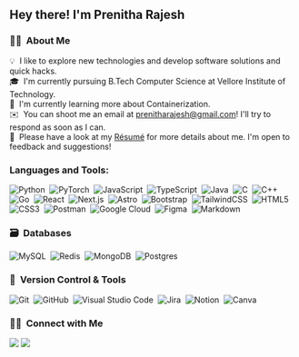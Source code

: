 <h2 align="left">Hey there! I'm Prenitha Rajesh</h2>

### 👩‍💻 &nbsp;About Me

💡 &nbsp;I like to explore new technologies and develop software solutions and quick hacks.\
🎓 &nbsp;I'm currently pursuing B.Tech Computer Science at Vellore Institute of Technology.\
🌱 &nbsp;I'm currently learning more about Containerization.\
✉️ &nbsp;You can shoot me an email at prenitharajesh@gmail.com! I'll try to respond as soon as I can.\
📄 &nbsp;Please have a look at my [Résumé](https://drive.google.com/file/d/1T1y5g6tAOSWFpWohDMM-JpOxFN1rX2bA/view?usp=sharing) for more details about me. I'm open to feedback and suggestions!

### Languages and Tools:

![Python](https://img.shields.io/badge/python-3670A0?style=for-the-badge&logo=python&logoColor=ffdd54)&nbsp;
![PyTorch](https://img.shields.io/badge/pytorch-%23EE4C2C.svg?style=for-the-badge&logo=pytorch&logoColor=white)&nbsp;
![JavaScript](https://img.shields.io/badge/javascript-%23323330.svg?style=for-the-badge&logo=javascript&logoColor=%23F7DF1E)&nbsp;
![TypeScript](https://img.shields.io/badge/typescript-%23007ACC.svg?style=for-the-badge&logo=typescript&logoColor=white)&nbsp;
![Java](https://img.shields.io/badge/java-%23ED8B00.svg?style=for-the-badge&logo=java&logoColor=white)&nbsp;
![C](https://img.shields.io/badge/c-%2300599C.svg?style=for-the-badge&logo=c&logoColor=white)&nbsp;
![C++](https://img.shields.io/badge/c++-%2300599C.svg?style=for-the-badge&logo=c%2B%2B&logoColor=white)&nbsp;
![Go](https://img.shields.io/badge/go-%2300ADD8.svg?style=for-the-badge&logo=go&logoColor=white)&nbsp;
![React](https://img.shields.io/badge/react-%2320232a.svg?style=for-the-badge&logo=react&logoColor=%2361DAFB)&nbsp;
![Next.js](https://img.shields.io/badge/next.js-%23000000.svg?style=for-the-badge&logo=nextdotjs&logoColor=white)&nbsp;
![Astro](https://img.shields.io/badge/astro-%23FF5D01.svg?style=for-the-badge&logo=astro&logoColor=white)&nbsp;
![Bootstrap](https://img.shields.io/badge/bootstrap-%23563D7C.svg?style=for-the-badge&logo=bootstrap&logoColor=white)&nbsp;
![TailwindCSS](https://img.shields.io/badge/tailwindcss-%2338B2AC.svg?style=for-the-badge&logo=tailwind-css&logoColor=white)&nbsp;
![HTML5](https://img.shields.io/badge/html5-%23E34F26.svg?style=for-the-badge&logo=html5&logoColor=white)&nbsp;
![CSS3](https://img.shields.io/badge/css3-%231572B6.svg?style=for-the-badge&logo=css3&logoColor=white)&nbsp;
![Postman](https://img.shields.io/badge/Postman-FF6C37?style=for-the-badge&logo=postman&logoColor=white)&nbsp;
![Google Cloud](https://img.shields.io/badge/GoogleCloud-%234285F4.svg?style=for-the-badge&logo=google-cloud&logoColor=white)&nbsp;
![Figma](https://img.shields.io/badge/figma-%23F24E1E.svg?style=for-the-badge&logo=figma&logoColor=white)&nbsp;
![Markdown](https://img.shields.io/badge/markdown-%23000000.svg?style=for-the-badge&logo=markdown&logoColor=white)&nbsp;


### 🗃 &nbsp;Databases

![MySQL](https://img.shields.io/badge/mysql-%2300f.svg?style=for-the-badge&logo=mysql&logoColor=white)&nbsp;
![Redis](https://img.shields.io/badge/redis-%23DD0031.svg?style=for-the-badge&logo=redis&logoColor=white)&nbsp;
![MongoDB](https://img.shields.io/badge/MongoDB-%234ea94b.svg?style=for-the-badge&logo=mongodb&logoColor=white)&nbsp;
![Postgres](https://img.shields.io/badge/postgres-%23316192.svg?style=for-the-badge&logo=postgresql&logoColor=white)&nbsp;



### 🧰 &nbsp;Version Control & Tools 

![Git](https://img.shields.io/badge/git-%23F05033.svg?style=for-the-badge&logo=git&logoColor=white)&nbsp;
![GitHub](https://img.shields.io/badge/github-%23121011.svg?style=for-the-badge&logo=github&logoColor=white)&nbsp;
![Visual Studio Code](https://img.shields.io/badge/Visual%20Studio%20Code-0078d7.svg?style=for-the-badge&logo=visual-studio-code&logoColor=white)&nbsp;
![Jira](https://img.shields.io/badge/jira-%230A0FFF.svg?style=for-the-badge&logo=jira&logoColor=white)&nbsp;
![Notion](https://img.shields.io/badge/Notion-%23000000.svg?style=for-the-badge&logo=notion&logoColor=white)&nbsp;
![Canva](https://img.shields.io/badge/Canva-%2300C4CC.svg?style=for-the-badge&logo=Canva&logoColor=white)&nbsp;


### 🤝🏻 &nbsp;Connect with Me

<p>
<a href="https://www.linkedin.com/in/prenitha-r/"><img src="https://img.shields.io/badge/-Prenitha%20R-0077B5?style=flat&logo=Linkedin&logoColor=white"/></a>
<a href="mailto:prenitharajesh04@gmail.com"><img src="https://img.shields.io/badge/-prenitharajesh-D14836?style=flat&logo=Gmail&logoColor=white"/></a>
</p>

